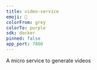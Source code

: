 ```yaml
---
title: video-service
emoji: 🎥
colorFrom: grey
colorTo: purple
sdk: docker
pinned: false
app_port: 7860
---
```


A micro service to generate videos
